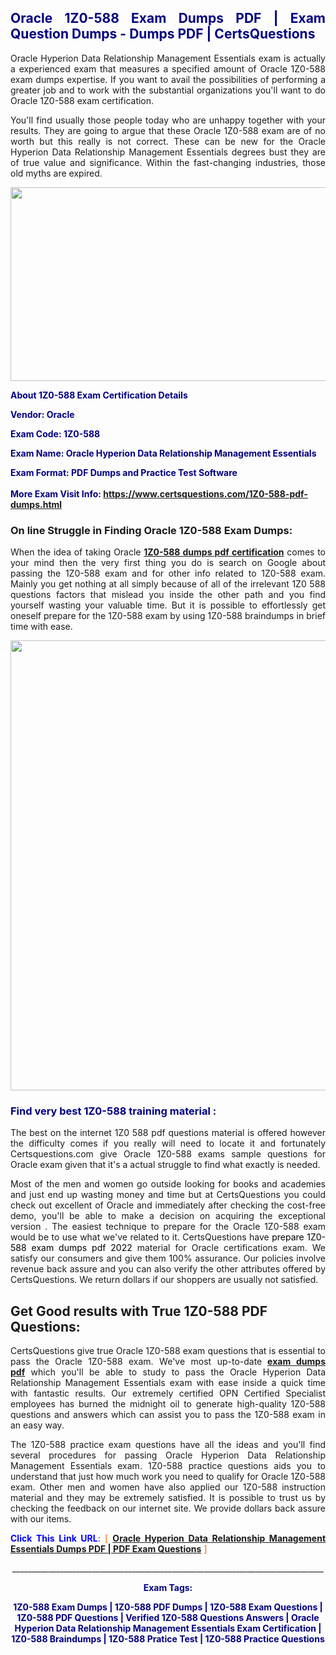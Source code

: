 <h2 style="text-align: justify;"><span style="color: #000080;">Oracle 1Z0-588 Exam Dumps PDF | Exam Question Dumps - Dumps PDF | CertsQuestions</span></h2>
<p style="text-align: justify;">Oracle Hyperion Data Relationship Management Essentials exam is actually a experienced exam that measures a specified amount of Oracle  1Z0-588 exam dumps expertise. If you want to avail the possibilities of performing a greater job and to work with the substantial organizations you'll want to do Oracle 1Z0-588 exam certification.</p>
<p style="text-align: justify;">You'll find usually those people today who are unhappy together with your results. They are going to argue that these Oracle  1Z0-588 exam are of no worth but this really is not correct. These can be new for the Oracle Hyperion Data Relationship Management Essentials degrees bust they are of true value and significance. Within the fast-changing industries, those old myths are expired.</p>
<p><img style="display: block; margin-left: auto; margin-right: auto;" src="https://i.imgur.com/eaP4ae9.png" width="840" height="310" /></p>
<p><span style="color: #000080;"><strong>About 1Z0-588 Exam Certification Details</strong></span></p>
<p><span style="color: #000080;"><strong>Vendor: Oracle<br /></strong></span></p>
<p><span style="color: #000080;"><strong>Exam Code: 1Z0-588</strong></span></p>
<p><span style="color: #000080;"><strong>Exam Name: Oracle Hyperion Data Relationship Management Essentials</strong></span></p>
<p><span style="color: #000080;"><strong>Exam Format: PDF Dumps and Practice Test Software<br /><br />More Exam Visit Info: <span style="color: #ff6600;"><a href="https://www.certsquestions.com/1Z0-588-pdf-dumps.html">https://www.certsquestions.com/1Z0-588-pdf-dumps.html</a></span></strong></span></p>
<h3>On line Struggle in Finding Oracle 1Z0-588 Exam Dumps:</h3>
<p style="text-align: justify;">When the idea of taking Oracle <a href="https://www.certsquestions.com/1Z0-588-pdf-dumps.html"><strong> 1Z0-588 dumps pdf certification</strong></a> comes to your mind then the very first thing you do is search on Google about passing the 1Z0-588 exam and for other info related to 1Z0-588 exam. Mainly you get nothing at all simply because of all of the irrelevant 1Z0 588 questions factors that mislead you inside the other path and you find yourself wasting your valuable time. But it is possible to effortlessly get oneself prepare for the 1Z0-588 exam by using 1Z0-588 braindumps in brief time with ease.</p>
<p><a href="https://www.certsquestions.com/1Z0-588-pdf-dumps.html"><img style="display: block; margin-left: auto; margin-right: auto;" src="https://i.imgur.com/pxhoKQ2.png" width="720" /></a></p>
<h3><span style="color: #000080;">Find very best  1Z0-588 training material :</span></h3>
<p style="text-align: justify;">The best on the internet 1Z0 588 pdf questions material is offered however the difficulty comes if you really will need to locate it and fortunately Certsquestions.com give Oracle 1Z0-588 exams sample questions for Oracle  exam given that it's a actual struggle to find what exactly is needed.</p>
<p style="text-align: justify;">Most of the men and women go outside looking for books and academies and just end up wasting money and time but at CertsQuestions you could check out excellent of Oracle  and immediately after checking the cost-free demo, you'll be able to make a decision on acquiring the exceptional version . The easiest technique to prepare for the Oracle 1Z0-588 exam would be to use what we've related to it. CertsQuestions have <span style="color: #000000;">prepare 1Z0-588 exam dumps pdf 2022</span> material for Oracle certifications exam. We satisfy our consumers and give them 100% assurance. Our policies involve revenue back assure and you can also verify the other attributes offered by CertsQuestions. We return dollars if our shoppers are usually not satisfied.</p>
<h2>Get Good results with True 1Z0-588 PDF Questions:</h2>
<p style="text-align: justify;">CertsQuestions give true Oracle 1Z0-588 exam questions that is essential to pass the Oracle  1Z0-588 exam. We've most up-to-date<strong>&nbsp;<a href="https://www.certsquestions.com/">exam dumps pdf</a></strong>&nbsp;which you'll be able to study to pass the Oracle Hyperion Data Relationship Management Essentials exam with ease inside a quick time with fantastic results. Our extremely certified OPN Certified Specialist employees has burned the midnight oil to generate high-quality 1Z0-588 questions and answers which can assist you to pass the 1Z0-588 exam in an easy way.</p>
<p style="text-align: justify;">The 1Z0-588 practice exam questions have all the ideas and you'll find several procedures for passing Oracle Hyperion Data Relationship Management Essentials exam. 1Z0-588 practice questions aids you to understand that just how much work you need to qualify for Oracle  1Z0-588 exam. Other men and women have also applied our 1Z0-588 instruction material and they may be extremely satisfied. It is possible to trust us by checking the feedback on our internet site. We provide dollars back assure with our items.</p>
<p style="text-align: justify;"><span style="color: #0000ff;"><strong>Click This Link URL</strong>:</span> <span style="color: #ff6600;">[ <strong><a href="https://www.certsquestions.com/opn-certified-specialist-certification.html">Oracle Hyperion Data Relationship Management Essentials Dumps PDF | PDF Exam Questions</a></strong> ]</span></p>
<p style="text-align: center;">______________________________________________________________________________</p>
<p style="text-align: center;"><span style="color: #000080;"><strong>Exam Tags:</strong></span></p>
<p style="text-align: center;"><span style="color: #000080;"><strong>1Z0-588 Exam Dumps | 1Z0-588 PDF Dumps | 1Z0-588 Exam Questions | 1Z0-588 PDF Questions | Verified 1Z0-588 Questions Answers | Oracle Hyperion Data Relationship Management Essentials Exam Certification | 1Z0-588 Braindumps | 1Z0-588 Pratice Test | 1Z0-588 Practice Questions</strong></span></p>
